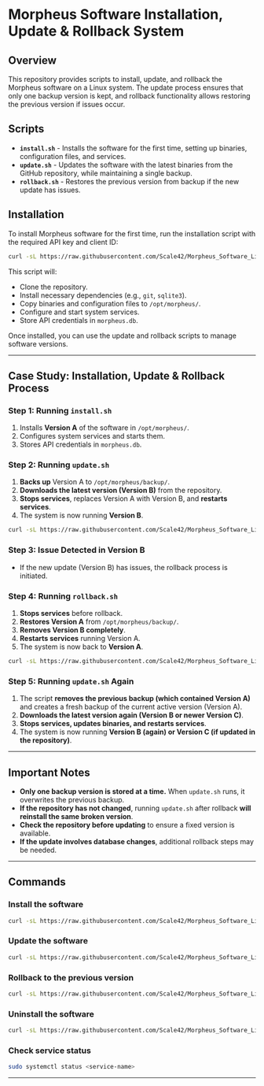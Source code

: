 # Morpheus Software Installation, Update & Rollback System

## Overview
This repository provides scripts to install, update, and rollback the Morpheus software on a Linux system. The update process ensures that only one backup version is kept, and rollback functionality allows restoring the previous version if issues occur.

## Scripts
- **`install.sh`** - Installs the software for the first time, setting up binaries, configuration files, and services.
- **`update.sh`** - Updates the software with the latest binaries from the GitHub repository, while maintaining a single backup.
- **`rollback.sh`** - Restores the previous version from backup if the new update has issues.

## Installation
To install Morpheus software for the first time, run the installation script with the required API key and client ID:

```bash
curl -sL https://raw.githubusercontent.com/Scale42/Morpheus_Software_Linux/refs/heads/main/install.sh | bash -s <api_key> <client_id>
```

This script will:
- Clone the repository.
- Install necessary dependencies (e.g., `git`, `sqlite3`).
- Copy binaries and configuration files to `/opt/morpheus/`.
- Configure and start system services.
- Store API credentials in `morpheus.db`.

Once installed, you can use the update and rollback scripts to manage software versions.

---

## Case Study: Installation, Update & Rollback Process

### **Step 1: Running `install.sh`**
1. Installs **Version A** of the software in `/opt/morpheus/`.
2. Configures system services and starts them.
3. Stores API credentials in `morpheus.db`.

### **Step 2: Running `update.sh`**
1. **Backs up** Version A to `/opt/morpheus/backup/`.
2. **Downloads the latest version (Version B)** from the repository.
3. **Stops services**, replaces Version A with Version B, and **restarts services**.
4. The system is now running **Version B**.

```bash
curl -sL https://raw.githubusercontent.com/Scale42/Morpheus_Software_Linux/main/update.sh | bash
```

### **Step 3: Issue Detected in Version B**
- If the new update (Version B) has issues, the rollback process is initiated.

### **Step 4: Running `rollback.sh`**
1. **Stops services** before rollback.
2. **Restores Version A** from `/opt/morpheus/backup/`.
3. **Removes Version B completely**.
4. **Restarts services** running Version A.
5. The system is now back to **Version A**.

```bash
curl -sL https://raw.githubusercontent.com/Scale42/Morpheus_Software_Linux/main/rollback.sh | bash
```

### **Step 5: Running `update.sh` Again**
1. The script **removes the previous backup (which contained Version A)** and creates a fresh backup of the current active version (Version A).
2. **Downloads the latest version again (Version B or newer Version C)**.
3. **Stops services, updates binaries, and restarts services**.
4. The system is now running **Version B (again) or Version C (if updated in the repository)**.

---

## Important Notes
- **Only one backup version is stored at a time.** When `update.sh` runs, it overwrites the previous backup.
- **If the repository has not changed**, running `update.sh` after rollback **will reinstall the same broken version**.
- **Check the repository before updating** to ensure a fixed version is available.
- **If the update involves database changes**, additional rollback steps may be needed.

---

## Commands
### **Install the software**
```bash
curl -sL https://raw.githubusercontent.com/Scale42/Morpheus_Software_Linux/refs/heads/main/install.sh | bash -s <api_key> <client_id>
```

### **Update the software**
```bash
curl -sL https://raw.githubusercontent.com/Scale42/Morpheus_Software_Linux/main/update.sh | bash
```

### **Rollback to the previous version**
```bash
curl -sL https://raw.githubusercontent.com/Scale42/Morpheus_Software_Linux/main/rollback.sh | bash
```

### **Uninstall the software**

```bash
curl -sL https://raw.githubusercontent.com/Scale42/Morpheus_Software_Linux/main/uninstall.sh | bash
```

### **Check service status**
```bash
sudo systemctl status <service-name>
```

---
